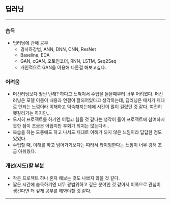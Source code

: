## 딥러닝
---
### 습득
* 딥러닝에 관해 공부
  * 경사하강법, ANN, DNN, CNN, ResNet
  * Baseline, EDA
  * GAN, cGAN, 오토인코더, RNN, LSTM, Seq2Seq
  * 개인적으로 GAN을 이용해 다른걸 해보고싶다.

### 어려움
* 머신러닝보다 훨씬 난해? 하다고 느껴져서 수업을 들을때부터 너무 어려웠다. 머신러닝은 모델 이름이 내용과 연결이 잘되어있다고 생각하는데, 딥러닝은 매치가 제대로 안되는 느낌이라 이해하고 익숙해지는데에 시간이 많이 걸렸던 것 같다. 여전히 헷갈리기는 하지만...
* 도저히 프로젝트를 하기엔 어렵고 힘들 것 같다는 생각이 들어 프로젝트에 참여하지 못한 점이 조금은 아쉽지만 후회가 되지는 않는다ㅎ..
* 복습을 하는 도중에도 하고 나서도 제대로 이해가 되지 않은 느낌이라 답답한 점도 있었다.
* 수업할 때, 이해를 하고 넘어가기보다는 따라서 타이핑한다는 느낌이 너무 강해 조금 아쉬웠다.

### 개선(시도)할 부분
* 작은 프로젝트 하나 혼자 해보는 것도 나쁘지 않을 것 같다.
* 짧은 시간에 습득하기엔 너무 광범위하고 깊은 분야인 것 같아서 이쪽으로 관심이 생긴다면 더 깊게 공부를 해봐야할 것 같다.
---
